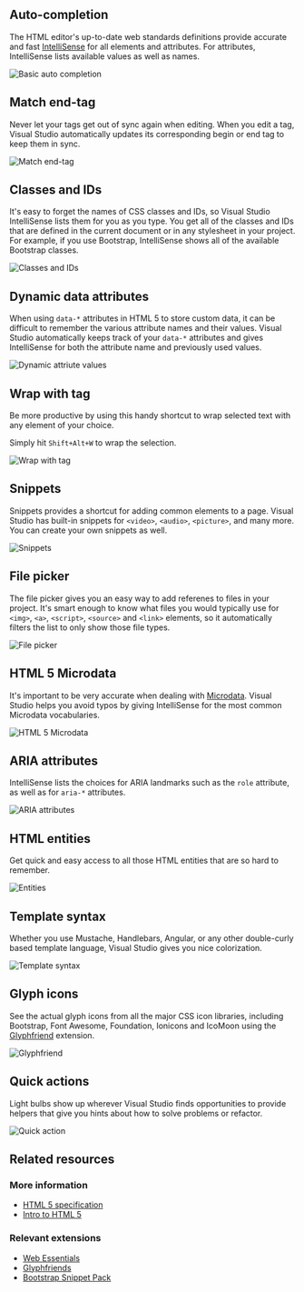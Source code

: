 <properties
	pageTitle="HTML"
	description="The HTML editor was completely rewritten in Visual Studio 2013 to create a foundation for great HTML 5 editing experience that is constantly getting better."
	slug="html"
	order="200"
	keywords="html, intellisense, html5, xhtml, autocomplete"
/>

## Auto-completion
The HTML editor's up-to-date web standards definitions provide accurate and fast [IntelliSense](http://go.microsoft.com/fwlink/?LinkId=532997) for all elements and attributes. For attributes, IntelliSense lists available values as well as names.

![Basic auto completion](_assets/html-auto-completion.gif)

## Match end-tag
Never let your tags get out of sync again when editing. When you edit a tag, Visual Studio automatically updates its corresponding begin or end tag to keep them in sync.

![Match end-tag](_assets/html-match-end-tag.gif)

## Classes and IDs
It's easy to forget the names of CSS classes and IDs, so Visual Studio IntelliSense lists them for you as you type. You get all of the classes and IDs that are defined in the current document or in any stylesheet in your project. For example, if you use Bootstrap, IntelliSense shows all of the available Bootstrap classes.

![Classes and IDs](_assets/html-classes-and-ids.gif)

## Dynamic data attributes
When using `data-*` attributes in HTML 5 to store custom data, it can be difficult to remember the various attribute names and their values. Visual Studio automatically keeps track of your `data-*` attributes and gives IntelliSense for both the attribute name and previously used values.

![Dynamic attriute values](_assets/html-dynamic-attribute-values.gif)

## Wrap with tag
Be more productive by using this handy shortcut to wrap selected text with any element of your choice.

Simply hit `Shift+Alt+W` to wrap the selection.

![Wrap with tag](_assets/html-wrap-with-tag.gif)

## Snippets
Snippets provides a shortcut for adding common elements to a page. Visual Studio has built-in snippets for `<video>`, `<audio>`, `<picture>`, and many more. You can create your own snippets as well.

![Snippets](_assets/html-snippets.gif)

## File picker
The file picker gives you an easy way to add referenes to files in your project. It's smart enough to know what files you would typically use for `<img>`, `<a>`, `<script>`, `<source>` and `<link>` elements, so it automatically filters the list to only show those file types.

![File picker](_assets/html-file-picker.gif)

## HTML 5 Microdata
It's important to be very accurate when dealing with 
[Microdata](http://html5doctor.com/microdata/). Visual Studio helps you avoid typos by giving IntelliSense for the most common Microdata vocabularies.

![HTML 5 Microdata](_assets/html-microdata.gif)

## ARIA attributes
IntelliSense lists the choices for ARIA landmarks such as the `role` attribute, as well as for `aria-*` attributes.

![ARIA attributes](_assets/html-aria.gif)

## HTML entities
Get quick and easy access to all those HTML entities that are so hard to remember.

![Entities](_assets/html-entities.gif)

## Template syntax
Whether you use Mustache, Handlebars, Angular, or any other double-curly based template language, Visual Studio gives you nice colorization.

![Template syntax](_assets/html-template-syntax.gif)

## Glyph icons
See the actual glyph icons from all the major CSS icon libraries, including Bootstrap, Font Awesome, Foundation, Ionicons and IcoMoon using the
[Glyphfriend](https://visualstudiogallery.msdn.microsoft.com/5fd24afb-b3b2-4cec-9b03-1cfcec6123aa) extension.

![Glyphfriend](_assets/html-glyphfriend.png)

## Quick actions
Light bulbs show up wherever Visual Studio finds opportunities to provide helpers that give you hints about how to solve problems or refactor.

![Quick action](_assets/html-quick-action.gif)

<aside role="complementary">

## Related resources

<section>

### More information

- [HTML 5 specification](http://www.w3.org/TR/html5/)
- [Intro to HTML 5](http://www.w3schools.com/html/html5_intro.asp)
</section>

<section>

### Relevant extensions

- [Web Essentials](https://visualstudiogallery.msdn.microsoft.com/ee6e6d8c-c837-41fb-886a-6b50ae2d06a2)
- [Glyphfriends](https://visualstudiogallery.msdn.microsoft.com/5fd24afb-b3b2-4cec-9b03-1cfcec6123aa)
- [Bootstrap Snippet Pack](https://visualstudiogallery.msdn.microsoft.com/e82e7862-f731-4183-a27a-3a44b261bfe5)
</section>

</aside>